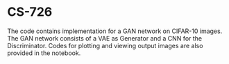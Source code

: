 # CS-726
The code contains implementation for a GAN network on CIFAR-10 images.
The GAN network consists of a VAE as Generator and a CNN for the Discriminator.
Codes for plotting and viewing output images are also provided in the notebook.
